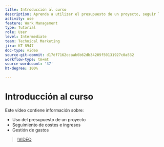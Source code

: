 ```yaml
---
title: Introducción al curso
description: Aprenda a utilizar el presupuesto de un proyecto, seguir los costes y los ingresos y gestionar los gastos en  [!DNL  Workfront].
activity: use
feature: Work Management
type: Tutorial
role: User
level: Intermediate
team: Technical Marketing
jira: KT-8947
doc-type: video
source-git-commit: d17df7162ccaab6b62db34209f50131927c0a532
workflow-type: tm+mt
source-wordcount: '37'
ht-degree: 100%

---
```


# Introducción al curso

Este vídeo contiene información sobre:

* Uso del presupuesto de un proyecto
* Seguimiento de costes e ingresos
* Gestión de gastos

>[!VIDEO](https://video.tv.adobe.com/v/335207/?quality=12&learn=on&enablevpops)
